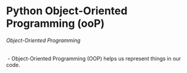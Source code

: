 # Python Object-Oriented Programming (ooP)

###### Object-Oriented Programming

​	- Object-Oriented Programming (OOP) helps us represent things in our code.